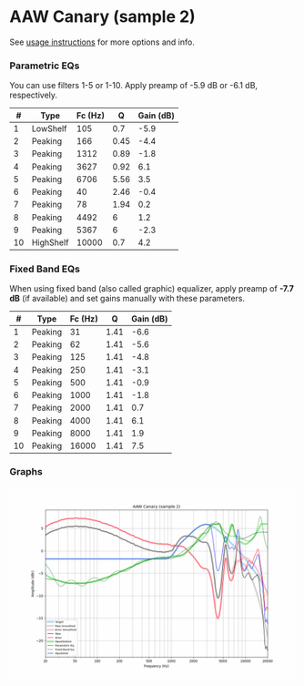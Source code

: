 # AAW Canary (sample 2)
See [usage instructions](https://github.com/jaakkopasanen/AutoEq#usage) for more options and info.

### Parametric EQs
You can use filters 1-5 or 1-10. Apply preamp of -5.9 dB or -6.1 dB, respectively.

|   # | Type      |   Fc (Hz) |    Q |   Gain (dB) |
|-----|-----------|-----------|------|-------------|
|   1 | LowShelf  |       105 | 0.7  |        -5.9 |
|   2 | Peaking   |       166 | 0.45 |        -4.4 |
|   3 | Peaking   |      1312 | 0.89 |        -1.8 |
|   4 | Peaking   |      3627 | 0.92 |         6.1 |
|   5 | Peaking   |      6706 | 5.56 |         3.5 |
|   6 | Peaking   |        40 | 2.46 |        -0.4 |
|   7 | Peaking   |        78 | 1.94 |         0.2 |
|   8 | Peaking   |      4492 | 6    |         1.2 |
|   9 | Peaking   |      5367 | 6    |        -2.3 |
|  10 | HighShelf |     10000 | 0.7  |         4.2 |

### Fixed Band EQs
When using fixed band (also called graphic) equalizer, apply preamp of **-7.7 dB** (if available) and set gains manually with these parameters.

|   # | Type    |   Fc (Hz) |    Q |   Gain (dB) |
|-----|---------|-----------|------|-------------|
|   1 | Peaking |        31 | 1.41 |        -6.6 |
|   2 | Peaking |        62 | 1.41 |        -5.6 |
|   3 | Peaking |       125 | 1.41 |        -4.8 |
|   4 | Peaking |       250 | 1.41 |        -3.1 |
|   5 | Peaking |       500 | 1.41 |        -0.9 |
|   6 | Peaking |      1000 | 1.41 |        -1.8 |
|   7 | Peaking |      2000 | 1.41 |         0.7 |
|   8 | Peaking |      4000 | 1.41 |         6.1 |
|   9 | Peaking |      8000 | 1.41 |         1.9 |
|  10 | Peaking |     16000 | 1.41 |         7.5 |

### Graphs
![](./AAW%20Canary%20(sample%202).png)
